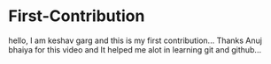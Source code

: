 # First-Contribution
hello, I am keshav garg and this is my first contribution...
Thanks Anuj bhaiya for this video and It helped me alot in learning git and github...